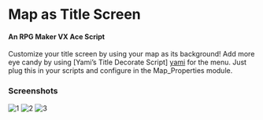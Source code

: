 Map as Title Screen
=========================
#### An RPG Maker VX Ace Script

Customize your title screen by using your map as its background! Add more eye candy by using [Yami’s Title Decorate Script] [yami] for the menu. Just plug this in your scripts and configure in the Map_Properties module.

[yami]: http://yamiworld.wordpress.com/title-decorate/ "Title Decorate Script"

### Screenshots

![1](https://dl.dropboxusercontent.com/s/oscgiznaxntj74m/shot1.png)
![2](https://dl.dropboxusercontent.com/s/2uzr7zmlgixlvh4/shot2.png)
![3](https://dl.dropboxusercontent.com/s/dydplbu8t31ctbq/shot3.png)
